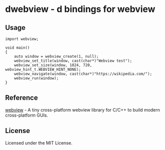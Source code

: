 # dwebview - d bindings for webview

## Usage
```dlang
import webview;

void main()
{
    auto window = webview_create(1, null);
    webview_set_title(window, cast(char*)"Webview test");
    webview_set_size(window, 1024, 720, webview_hint_t.WEBVIEW_HINT_NONE);
    webview_navigate(window, cast(char*)"https://wikipedia.com/");
    webview_run(window);
}
```

## Reference
[webview](https://github.com/webview/webview) - A tiny cross-platform webview library for C/C++ to build modern cross-platform GUIs.

## License
Licensed under the MIT License.
